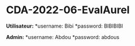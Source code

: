 ﻿# CDA-2022-06-EvalAurel

__Utilisateur:__
*username: Bibi
*password: BIBIBIBI

__Admin:__
*username: Abdou
*password: abdous

